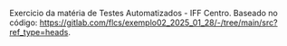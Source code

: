 Exercicio da matéria de Testes Automatizados - IFF Centro.
Baseado no código: https://gitlab.com/flcs/exemplo02_2025_01_28/-/tree/main/src?ref_type=heads.
